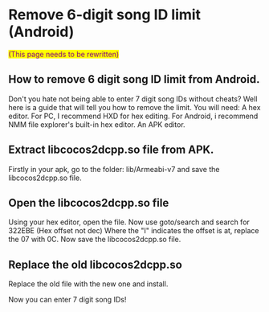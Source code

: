 # Remove 6-digit song ID limit (Android)

<mark style="color:purple;">(This page needs to be rewritten)</mark>

## How to remove 6 digit song ID limit from Android.

Don't you hate not being able to enter 7 digit song IDs without cheats? Well here is a guide that will tell you how to remove the limit. You will need: A hex editor. For PC, I recommend HXD for hex editing. For Android, i recommend NMM file explorer's built-in hex editor. An APK editor.

## Extract libcocos2dcpp.so file from APK.

Firstly in your apk, go to the folder: lib/Armeabi-v7 and save the libcocos2dcpp.so file.

## Open the libcocos2dcpp.so file

Using your hex editor, open the file. Now use goto/search and search for 322EBE (Hex offset not dec) Where the "I" indicates the offset is at, replace the 07 with 0C. Now save the libcocos2dcpp.so file.

## Replace the old libcocos2dcpp.so

Replace the old file with the new one and install.

Now you can enter 7 digit song IDs!

